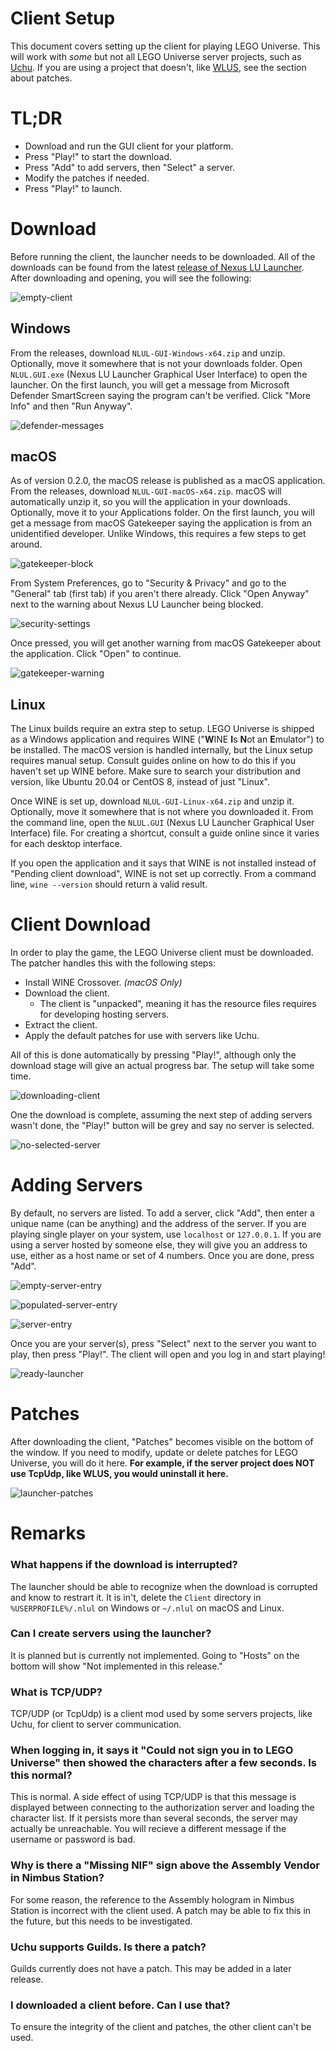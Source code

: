 # Client Setup
This document covers setting up the client for
playing LEGO Universe. This will work with
*some* but not all LEGO Universe server projects,
such as [Uchu](https://github.com/uchuserver/uchu).
If you are using a project that doesn't, like
[WLUS](https://github.com/wesleyd1124/WLUS),
see the section about patches.

# TL;DR
* Download and run the GUI client for your platform.
* Press "Play!" to start the download.
* Press "Add" to add servers, then "Select" a server.
* Modify the patches if needed.
* Press "Play!" to launch.

# Download
Before running the client, the launcher needs
to be downloaded. All of the downloads can
be found from the latest
[release of Nexus LU Launcher](https://github.com/TheNexusAvenger/Nexus-LU-Launcher/releases/tag/V.0.2.0).
After downloading and opening, you will see the
following:

![empty-client](images/empty-client.png)

## Windows
From the releases, download `NLUL-GUI-Windows-x64.zip`
and unzip. Optionally, move it somewhere that is not
your downloads folder. Open `NLUL.GUI.exe` (Nexus LU
Launcher Graphical User Interface) to open the launcher.
On the first launch, you will get a message from
Microsoft Defender SmartScreen saying the program can't
be verified. Click "More Info" and then "Run Anyway".

![defender-messages](images/microsoft-defender-message.png)

## macOS
As of version 0.2.0, the macOS release is published
as a macOS application. From the releases, download
`NLUL-GUI-macOS-x64.zip`. macOS will automatically
unzip it, so you will the application in your downloads.
Optionally, move it to your Applications folder.
On the first launch, you will get a message from macOS
Gatekeeper saying the application is from an unidentified
developer. Unlike Windows, this requires a few steps
to get around.

![gatekeeper-block](images/maos-gatekeeper-block.png)

From System Preferences, go to "Security & Privacy"
and go to the "General" tab (first tab) if you aren't
there already. Click "Open Anyway" next to the warning
about Nexus LU Launcher being blocked.

![security-settings](images/macos-security-settings.png)

Once pressed, you will get another warning from macOS
Gatekeeper about the application. Click "Open" to continue.

![gatekeeper-warning](images/maos-gatekeeper-warning.png)

## Linux
The Linux builds require an extra step to setup.
LEGO Universe is shipped as a Windows application
and requires WINE ("**W**INE **I**s **N**ot an
**E**mulator") to be installed. The macOS version
is handled internally, but the Linux setup requires
manual setup. Consult guides online on how to do this
if you haven't set up WINE before. Make sure to search
your distribution and version, like Ubuntu 20.04 or
CentOS 8, instead of just "Linux".

Once WINE is set up, download `NLUL-GUI-Linux-x64.zip`
and unzip it. Optionally, move it somewhere that is not
where you downloaded it. From the command line,
open the `NLUL.GUI` (Nexus LU Launcher Graphical User
Interface) file. For creating a shortcut, consult a
guide online since it varies for each desktop interface.

If you open the application and it says that WINE is not
installed instead of "Pending client download", WINE is
not set up correctly. From a command line, `wine --version`
should return a valid result.

# Client Download
In order to play the game, the LEGO Universe client
must be downloaded. The patcher handles this with
the following steps:
* Install WINE Crossover. *(macOS Only)*
* Download the client.
  * The client is "unpacked", meaning it has the resource
    files requires for developing hosting servers.
* Extract the client.
* Apply the default patches for use with servers like Uchu.

All of this is done automatically by pressing "Play!",
although only the download stage will give an actual progress
bar. The setup will take some time.

![downloading-client](images/downloading-client.png)

One the download is complete, assuming the next step of
adding servers wasn't done, the "Play!" button will be grey
and say no server is selected.

![no-selected-server](images/no-selected-server.png)

# Adding Servers
By default, no servers are listed. To add a server,
click "Add", then enter a unique name (can be anything)
and the address of the server. If you are playing single
player on your system, use `localhost` or `127.0.0.1`.
If you are using a server hosted by someone else, they
will give you an address to use, either as a host name or
set of 4 numbers. Once you are done, press "Add".

![empty-server-entry](images/add-server-empty.png)

![populated-server-entry](images/add-server-populated.png)

![server-entry](images/no-selected-server-with-server.png)

Once you are your server(s), press "Select" next to the
server you want to play, then press "Play!". The client
will open and you log in and start playing!

![ready-launcher](images/launcher-ready.png)

# Patches
After downloading the client, "Patches" becomes visible
on the bottom of the window. If you need to modify, update
or delete patches for LEGO Universe, you will do it here.
**For example, if the server project does NOT use TcpUdp,
like WLUS, you would uninstall it here.**

![launcher-patches](images/launcher-patches.png)

# Remarks
### What happens if the download is interrupted?
The launcher should be able to recognize when the download
is corrupted and know to restrart it. It is in't, delete
the `Client` directory in `%USERPROFILE%/.nlul` on Windows
or `~/.nlul` on macOS and Linux.

### Can I create servers using the launcher?
It is planned but is currently not implemented. Going
to "Hosts" on the bottom will show "Not implemented in
this release."

### What is TCP/UDP?
TCP/UDP (or TcpUdp) is a client mod used by some servers
projects, like Uchu, for client to server communication.

### When logging in, it says it "Could not sign you in to LEGO Universe" then showed the characters after a few seconds. Is this normal?
This is normal. A side effect of using TCP/UDP is that
this message is displayed between connecting to the
authorization server and loading the character list. 
If it persists more than several seconds, the server
may actually be unreachable. You will recieve a different
message if the username or password is bad.

### Why is there a "Missing NIF" sign above the Assembly Vendor in Nimbus Station?
For some reason, the reference to the Assembly hologram
in Nimbus Station is incorrect with the client used.
A patch may be able to fix this in the future, but
this needs to be investigated.

### Uchu supports Guilds. Is there a patch?
Guilds currently does not have a patch. This may be
added in a later release.

### I downloaded a client before. Can I use that?
To ensure the integrity of the client and patches,
the other client can't be used.